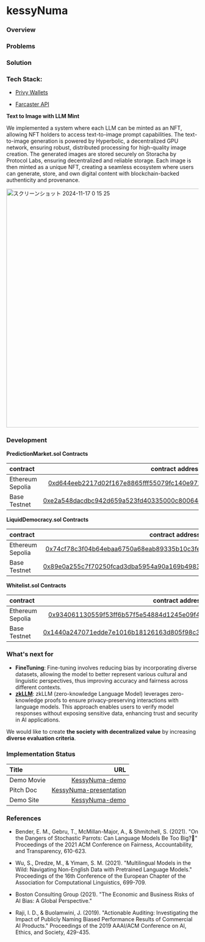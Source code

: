 # kessyNuma

### Overview


### Problems


### Solution 





### Tech Stack:

- [Privy Wallets](https://github.com/Jun0908/KessyNuma/tree/main/frontend/privy)

- [Farcaster API](https://github.com/Jun0908/KessyNuma/tree/main/api/Farcaster) 


**Text to Image with LLM Mint**

We implemented a system where each LLM can be minted as an NFT, allowing NFT holders to access text-to-image prompt capabilities. The text-to-image generation is powered by Hyperbolic, a decentralized GPU network, ensuring robust, distributed processing for high-quality image creation. The generated images are stored securely on Storacha by Protocol Labs, ensuring decentralized and reliable storage. Each image is then minted as a unique NFT, creating a seamless ecosystem where users can generate, store, and own digital content with blockchain-backed authenticity and provenance.

<img width="624" alt="スクリーンショット 2024-11-17 0 15 25" src="https://github.com/user-attachments/assets/ed41036b-ffa2-4004-9726-34a5291e264d">

### Development

**PredictionMarket.sol Contracts**

| contract                   |                                                                                                                   contract address |
| :------------------------- | ---------------------------------------------------------------------------------------------------------------------------------: |
| Ethereum Sepolia    | [0xd644eeb2217d02f167e8865fff55079fc140e971](https://etherscan.io/address/0x208f38670a2ef67e6c0a6579a10191fbd7a1b535)|
| Base Testnet   | [0xe2a548dacdbc942d659a523fd40335000c80064c](https://sepolia.scrollscan.com/address/0xe2a548dacdbc942d659a523fd40335000c80064c)|

**LiquidDemocracy.sol Contracts**

| contract                   |                                                                                                                   contract address |
| :------------------------- | ---------------------------------------------------------------------------------------------------------------------------------: |
| Ethereum Sepolia    | [0x74cf78c3f04b64ebaa6750a68eab89335b10c3fe](https://etherscan.io/address/0x74cf78c3f04b64ebaa6750a68eab89335b10c3fe)|
| Base Testnet   | [0x89e0a255c7f70250fcad3dba5954a90a169b4983](https://sepolia.basescan.org/address/0x1440a247071edde7e1016b18126163d805f98c31)|

**Whitelist.sol Contracts**

| contract                   |                                                                                                                   contract address |
| :------------------------- | ---------------------------------------------------------------------------------------------------------------------------------: |
| Ethereum Sepolia    | [0x934061130559f53ff6b57f5e54884d1245e09f41](https://sepolia.etherscan.io/address/0x934061130559f53ff6b57f5e54884d1245e09f41)|
| Base Testnet    | [0x1440a247071edde7e1016b18126163d805f98c31](https://testnet.bkcscan.com/tx/0xbdf24996cb511ef7827063563d3bdd3053e51a790daefb024b53da882487e393)|



### What's next for
- **FineTuning**: Fine-tuning involves reducing bias by incorporating diverse datasets, allowing the model to better represent various cultural and linguistic perspectives, thus improving accuracy and fairness across different contexts.
- **[zkLLM](https://github.com/jvhs0706/zkllm-ccs2024)**: zkLLM (zero-knowledge Language Model) leverages zero-knowledge proofs to ensure privacy-preserving interactions with language models. This approach enables users to verify model responses without exposing sensitive data, enhancing trust and security in AI applications.

We would like to create **the society with decentralized value** by increasing **diverse evaluation criteria**.


### Implementation Status

| Title          |                                                              URL |
| :------------- | ---------------------------------------------------------------: |
| Demo Movie      |                                      [KessyNuma-demo](https://youtu.be/agQj5_Lpucc)|
| Pitch Doc    |   [KessyNuma-presentation](https://www.canva.com/design/DAGVtA0iy08/Sz0p5ehf7WcXCwoIdE_ZVg/edit?utm_content=DAGVtA0iy08&utm_campaign=designshare&utm_medium=link2&utm_source=sharebutton) |
| Demo Site     |                                 [KessyNuma-demo](https://kessy-front.vercel.app/)| 


### References
- Bender, E. M., Gebru, T., McMillan-Major, A., & Shmitchell, S. (2021). "On the Dangers of Stochastic Parrots: Can Language Models Be Too Big?🦜" Proceedings of the 2021 ACM Conference on Fairness, Accountability, and Transparency, 610-623.

- Wu, S., Dredze, M., & Yimam, S. M. (2021). "Multilingual Models in the Wild: Navigating Non-English Data with Pretrained Language Models." Proceedings of the 16th Conference of the European Chapter of the Association for Computational Linguistics, 699-709.

- Boston Consulting Group (2021). "The Economic and Business Risks of AI Bias: A Global Perspective."

- Raji, I. D., & Buolamwini, J. (2019). "Actionable Auditing: Investigating the Impact of Publicly Naming Biased Performance Results of Commercial AI Products." Proceedings of the 2019 AAAI/ACM Conference on AI, Ethics, and Society, 429-435.

